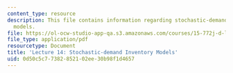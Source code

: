 ```yaml
---
content_type: resource
description: This file contains information regarding stochastic-demand inventory
  models.
file: https://ol-ocw-studio-app-qa.s3.amazonaws.com/courses/15-772j-d-lab-supply-chains-fall-2014/0d50c5c77382852102ee30b98f1d4657_MIT15_772JF14_Lec14.pdf
file_type: application/pdf
resourcetype: Document
title: 'Lecture 14: Stochastic-demand Inventory Models'
uid: 0d50c5c7-7382-8521-02ee-30b98f1d4657
---
```

